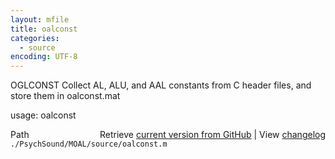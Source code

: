 ```yaml
---
layout: mfile
title: oalconst
categories:
  - source
encoding: UTF-8
---
```


OGLCONST  Collect AL, ALU, and AAL constants from C header files, and
          store them in oalconst.mat

usage:  oalconst


<div class="code_header" style="text-align:right;">
  <span style="float:left;">Path&nbsp;&nbsp;</span> <span class="counter">Retrieve <a href=
  "https://raw.github.com/Psychtoolbox-3/Psychtoolbox-3/beta/./PsychSound/MOAL/source/oalconst.m">current version from GitHub</a> | View <a href=
  "https://github.com/Psychtoolbox-3/Psychtoolbox-3/commits/beta/./PsychSound/MOAL/source/oalconst.m">changelog</a></span>
</div>
<div class="code">
  <code>./PsychSound/MOAL/source/oalconst.m</code>
</div>
